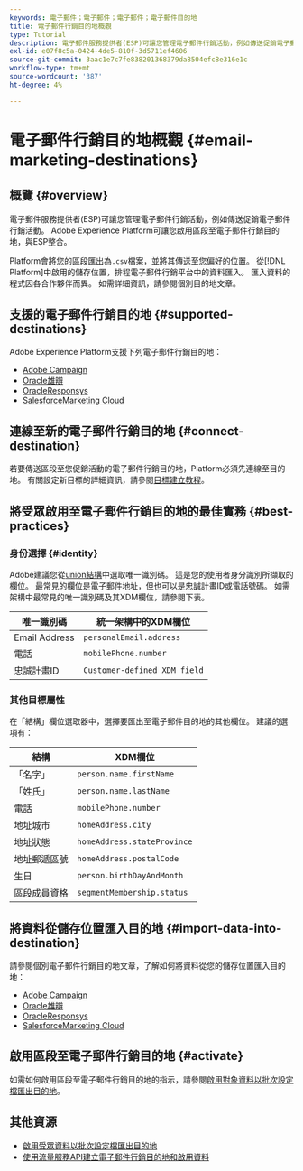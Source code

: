 ```yaml
---
keywords: 電子郵件；電子郵件；電子郵件；電子郵件目的地
title: 電子郵件行銷目的地概觀
type: Tutorial
description: 電子郵件服務提供者(ESP)可讓您管理電子郵件行銷活動，例如傳送促銷電子郵件行銷活動。
exl-id: e07f8c5a-0424-4de5-810f-3d5711ef4606
source-git-commit: 3aac1e7c7fe838201368379da8504efc8e316e1c
workflow-type: tm+mt
source-wordcount: '387'
ht-degree: 4%

---
```


# 電子郵件行銷目的地概觀 {#email-marketing-destinations}

## 概覽 {#overview}

電子郵件服務提供者(ESP)可讓您管理電子郵件行銷活動，例如傳送促銷電子郵件行銷活動。 Adobe Experience Platform可讓您啟用區段至電子郵件行銷目的地，與ESP整合。

Platform會將您的區段匯出為`.csv`檔案，並將其傳送至您偏好的位置。 從[!DNL Platform]中啟用的儲存位置，排程電子郵件行銷平台中的資料匯入。 匯入資料的程式因各合作夥伴而異。 如需詳細資訊，請參閱個別目的地文章。

## 支援的電子郵件行銷目的地 {#supported-destinations}

Adobe Experience Platform支援下列電子郵件行銷目的地：

* [Adobe Campaign](adobe-campaign.md)
* [Oracle雄辯](oracle-eloqua.md)
* [OracleResponsys](oracle-responsys.md)
* [SalesforceMarketing Cloud](salesforce-marketing-cloud.md)

## 連線至新的電子郵件行銷目的地 {#connect-destination}

若要傳送區段至您促銷活動的電子郵件行銷目的地，Platform必須先連線至目的地。 有關設定新目標的詳細資訊，請參閱[目標建立教程](../../ui/connect-destination.md)。

## 將受眾啟用至電子郵件行銷目的地的最佳實務 {#best-practices}

### 身份選擇 {#identity}

Adobe建議您從[union結構](../../../profile/home.md#profile-fragments-and-union-schemas)中選取唯一識別碼。 這是您的使用者身分識別所擷取的欄位。 最常見的欄位是電子郵件地址，但也可以是忠誠計畫ID或電話號碼。 如需架構中最常見的唯一識別碼及其XDM欄位，請參閱下表。

| 唯一識別碼 | 統一架構中的XDM欄位 |
|----------------- | ---------------------------|
| Email Address | `personalEmail.address` |
| 電話 | `mobilePhone.number` |
| 忠誠計畫ID | `Customer-defined XDM field` |

### 其他目標屬性

在「結構」欄位選取器中，選擇要匯出至電子郵件目的地的其他欄位。 建議的選項有：

| 結構 | XDM欄位 |
|------ | ---------|
| 「名字」 | `person.name.firstName` |
| 「姓氏」 | `person.name.lastName` |
| 電話 | `mobilePhone.number` |
| 地址城市 | `homeAddress.city` |
| 地址狀態 | `homeAddress.stateProvince` |
| 地址郵遞區號 | `homeAddress.postalCode` |
| 生日 | `person.birthDayAndMonth` |
| 區段成員資格 | `segmentMembership.status` |

## 將資料從儲存位置匯入目的地 {#import-data-into-destination}

請參閱個別電子郵件行銷目的地文章，了解如何將資料從您的儲存位置匯入目的地：

* [Adobe Campaign](adobe-campaign.md)
* [Oracle雄辯](oracle-eloqua.md)
* [OracleResponsys](oracle-responsys.md)
* [SalesforceMarketing Cloud](salesforce-marketing-cloud.md)

## 啟用區段至電子郵件行銷目的地 {#activate}

如需如何啟用區段至電子郵件行銷目的地的指示，請參閱[啟用對象資料以批次設定檔匯出目的地](../../ui/activate-batch-profile-destinations.md)。

## 其他資源

* [啟用受眾資料以批次設定檔匯出目的地](../../ui/activate-batch-profile-destinations.md)
* [使用流量服務API建立電子郵件行銷目的地和啟用資料](../../api/email-marketing.md)
